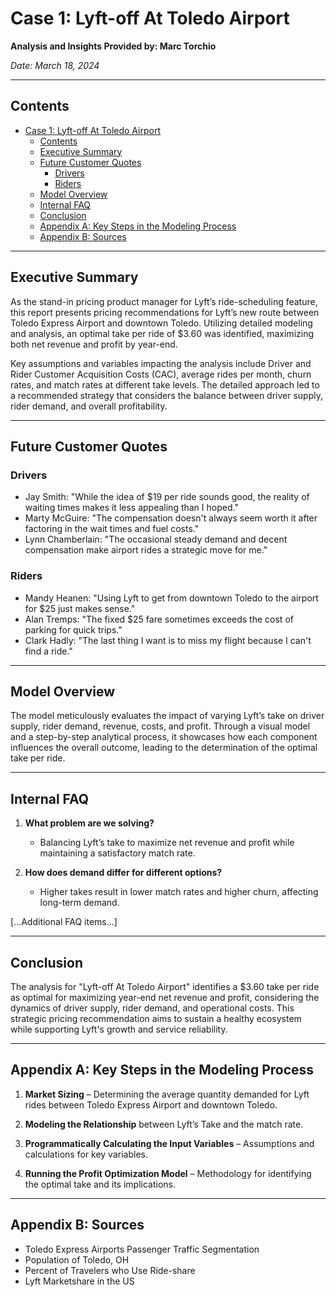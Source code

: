 # Case 1: Lyft-off At Toledo Airport

**Analysis and Insights Provided by: Marc Torchio**

_Date: March 18, 2024_

---

## Contents

- [Case 1: Lyft-off At Toledo Airport](#case-1-lyft-off-at-toledo-airport)
  - [Contents](#contents)
  - [Executive Summary](#executive-summary)
  - [Future Customer Quotes](#future-customer-quotes)
    - [Drivers](#drivers)
    - [Riders](#riders)
  - [Model Overview](#model-overview)
  - [Internal FAQ](#internal-faq)
  - [Conclusion](#conclusion)
  - [Appendix A: Key Steps in the Modeling Process](#appendix-a-key-steps-in-the-modeling-process)
  - [Appendix B: Sources](#appendix-b-sources)

---

## Executive Summary

As the stand-in pricing product manager for Lyft’s ride-scheduling feature, this report presents pricing recommendations for Lyft’s new route between Toledo Express Airport and downtown Toledo. Utilizing detailed modeling and analysis, an optimal take per ride of $3.60 was identified, maximizing both net revenue and profit by year-end.

Key assumptions and variables impacting the analysis include Driver and Rider Customer Acquisition Costs (CAC), average rides per month, churn rates, and match rates at different take levels. The detailed approach led to a recommended strategy that considers the balance between driver supply, rider demand, and overall profitability.

---

## Future Customer Quotes

### Drivers

- Jay Smith: "While the idea of $19 per ride sounds good, the reality of waiting times makes it less appealing than I hoped."
- Marty McGuire: "The compensation doesn't always seem worth it after factoring in the wait times and fuel costs."
- Lynn Chamberlain: "The occasional steady demand and decent compensation make airport rides a strategic move for me."

### Riders

- Mandy Heanen: "Using Lyft to get from downtown Toledo to the airport for $25 just makes sense."
- Alan Tremps: "The fixed $25 fare sometimes exceeds the cost of parking for quick trips."
- Clark Hadly: "The last thing I want is to miss my flight because I can't find a ride."

---

## Model Overview

The model meticulously evaluates the impact of varying Lyft’s take on driver supply, rider demand, revenue, costs, and profit. Through a visual model and a step-by-step analytical process, it showcases how each component influences the overall outcome, leading to the determination of the optimal take per ride.

---

## Internal FAQ

1. **What problem are we solving?**
   - Balancing Lyft’s take to maximize net revenue and profit while maintaining a satisfactory match rate.

2. **How does demand differ for different options?**
   - Higher takes result in lower match rates and higher churn, affecting long-term demand.

[...Additional FAQ items...]

---

## Conclusion

The analysis for "Lyft-off At Toledo Airport" identifies a $3.60 take per ride as optimal for maximizing year-end net revenue and profit, considering the dynamics of driver supply, rider demand, and operational costs. This strategic pricing recommendation aims to sustain a healthy ecosystem while supporting Lyft's growth and service reliability.

---

## Appendix A: Key Steps in the Modeling Process

1. **Market Sizing** – Determining the average quantity demanded for Lyft rides between Toledo Express Airport and downtown Toledo.

2. **Modeling the Relationship** between Lyft’s Take and the match rate.

3. **Programmatically Calculating the Input Variables** – Assumptions and calculations for key variables.

4. **Running the Profit Optimization Model** – Methodology for identifying the optimal take and its implications.

---

## Appendix B: Sources

- Toledo Express Airports Passenger Traffic Segmentation
- Population of Toledo, OH
- Percent of Travelers who Use Ride-share
- Lyft Marketshare in the US
